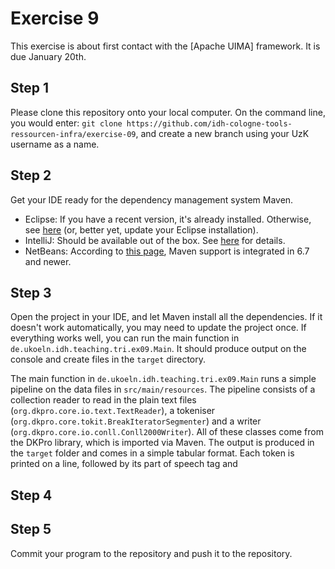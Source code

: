 # Exercise 9

This exercise is about first contact with the [Apache UIMA] framework. It is due January 20th.

## Step 1

Please clone this repository onto your local computer. On the command line, you would enter: `git clone https://github.com/idh-cologne-tools-ressourcen-infra/exercise-09`, and create a new branch using your UzK username as a name.

## Step 2

Get your IDE ready for the dependency management system Maven. 

- Eclipse: If you have a recent version, it's already installed. Otherwise, see [here](https://projects.eclipse.org/projects/technology.m2e) (or, better yet, update your Eclipse installation).
- IntelliJ: Should be available out of the box. See [here](https://www.jetbrains.com/help/idea/maven-support.html) for details.
- NetBeans: According to [this page](http://wiki.netbeans.org/Maven), Maven support is integrated in 6.7 and newer.

## Step 3

Open the project in your IDE, and let Maven install all the dependencies. If it doesn't work automatically, you may need to update the project once. If everything works well, you can run the main function in `de.ukoeln.idh.teaching.tri.ex09.Main`. It should produce output on the console and create files in the `target` directory. 

The main function in `de.ukoeln.idh.teaching.tri.ex09.Main` runs a simple pipeline on the data files in `src/main/resources`. The pipeline consists of a collection reader to read in the plain text files (`org.dkpro.core.io.text.TextReader`), a tokeniser (`org.dkpro.core.tokit.BreakIteratorSegmenter`) and a writer (`org.dkpro.core.io.conll.Conll2000Writer`). All of these classes come from the DKPro library, which is imported via Maven. The output is produced in the `target` folder and comes in a simple tabular format. Each token is printed on a line, followed by its part of speech tag and 

## Step 4






## Step 5

Commit your program to the repository and push it to the repository.